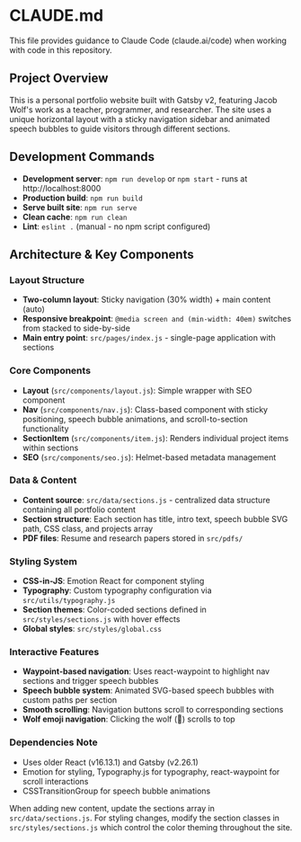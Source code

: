 # CLAUDE.md

This file provides guidance to Claude Code (claude.ai/code) when working with code in this repository.

## Project Overview

This is a personal portfolio website built with Gatsby v2, featuring Jacob Wolf's work as a teacher, programmer, and researcher. The site uses a unique horizontal layout with a sticky navigation sidebar and animated speech bubbles to guide visitors through different sections.

## Development Commands

- **Development server**: `npm run develop` or `npm start` - runs at http://localhost:8000
- **Production build**: `npm run build`
- **Serve built site**: `npm run serve`
- **Clean cache**: `npm run clean`
- **Lint**: `eslint .` (manual - no npm script configured)

## Architecture & Key Components

### Layout Structure
- **Two-column layout**: Sticky navigation (30% width) + main content (auto)
- **Responsive breakpoint**: `@media screen and (min-width: 40em)` switches from stacked to side-by-side
- **Main entry point**: `src/pages/index.js` - single-page application with sections

### Core Components
- **Layout** (`src/components/layout.js`): Simple wrapper with SEO component
- **Nav** (`src/components/nav.js`): Class-based component with sticky positioning, speech bubble animations, and scroll-to-section functionality
- **SectionItem** (`src/components/item.js`): Renders individual project items within sections
- **SEO** (`src/components/seo.js`): Helmet-based metadata management

### Data & Content
- **Content source**: `src/data/sections.js` - centralized data structure containing all portfolio content
- **Section structure**: Each section has title, intro text, speech bubble SVG path, CSS class, and projects array
- **PDF files**: Resume and research papers stored in `src/pdfs/`

### Styling System
- **CSS-in-JS**: Emotion React for component styling
- **Typography**: Custom typography configuration via `src/utils/typography.js`
- **Section themes**: Color-coded sections defined in `src/styles/sections.js` with hover effects
- **Global styles**: `src/styles/global.css`

### Interactive Features
- **Waypoint-based navigation**: Uses react-waypoint to highlight nav sections and trigger speech bubbles
- **Speech bubble system**: Animated SVG-based speech bubbles with custom paths per section
- **Smooth scrolling**: Navigation buttons scroll to corresponding sections
- **Wolf emoji navigation**: Clicking the wolf (🐺) scrolls to top

### Dependencies Note
- Uses older React (v16.13.1) and Gatsby (v2.26.1)
- Emotion for styling, Typography.js for typography, react-waypoint for scroll interactions
- CSSTransitionGroup for speech bubble animations

When adding new content, update the sections array in `src/data/sections.js`. For styling changes, modify the section classes in `src/styles/sections.js` which control the color theming throughout the site.